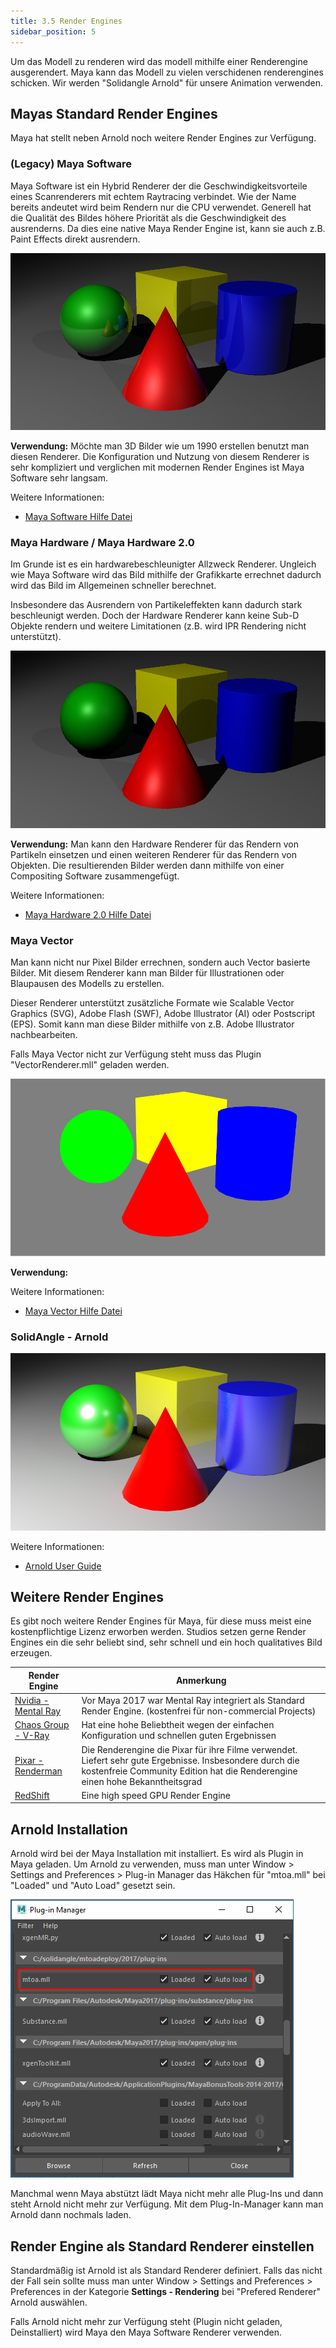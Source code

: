 ```yaml
---
title: 3.5 Render Engines
sidebar_position: 5
---
```


Um das Modell zu renderen wird das modell mithilfe einer Renderengine ausgerendert. Maya kann das Modell zu vielen verschidenen renderengines schicken. Wir werden "Solidangle Arnold" für unsere Animation verwenden.

## Mayas Standard Render Engines

Maya hat stellt neben Arnold noch weitere Render Engines zur Verfügung.

### (Legacy) Maya Software

Maya Software ist ein Hybrid Renderer der die Geschwindigkeitsvorteile eines Scanrenderers mit echtem Raytracing verbindet.
Wie der Name bereits andeutet wird beim Rendern nur die CPU verwendet.
Generell hat die Qualität des Bildes höhere Priorität als die Geschwindigkeit des ausrenderns.
Da dies eine native Maya Render Engine ist, kann sie auch z.B. Paint Effects direkt ausrendern.

![Maya Software Render Example](../../../assets/03_maya_basics/images/renderengines/MayaSoftware.png)

**Verwendung:** Möchte man 3D Bilder wie um 1990 erstellen benutzt man diesen Renderer.
Die Konfiguration und Nutzung von diesem Renderer is sehr kompliziert und verglichen mit modernen Render Engines ist Maya Software sehr langsam.

Weitere Informationen:

- [Maya Software Hilfe Datei](http://help.autodesk.com/view/MAYAUL/2016/ENU//?guid=GUID-A0ACB70C-2E74-4BAD-AFDD-1D49A8B34EF2)

### Maya Hardware / Maya Hardware 2.0

Im Grunde ist es ein hardwarebeschleunigter Allzweck Renderer. Ungleich wie Maya Software wird das Bild mithilfe der Grafikkarte errechnet dadurch wird das Bild im Allgemeinen schneller berechnet.
  
Insbesondere das Ausrendern von Partikeleffekten kann dadurch stark beschleunigt werden.
Doch der Hardware Renderer kann keine Sub-D Objekte rendern und weitere Limitationen (z.B. wird IPR Rendering nicht unterstützt).

![Maya Hardware Render Example](../../../assets/03_maya_basics/images/renderengines/MayaHardware.png)

**Verwendung:** Man kann den Hardware Renderer für das Rendern von Partikeln einsetzen und einen weiteren Renderer für das Rendern von Objekten.
Die resultierenden Bilder werden dann mithilfe von einer Compositing Software zusammengefügt.
  
Weitere Informationen:

- [Maya Hardware 2.0 Hilfe Datei](http://help.autodesk.com/view/MAYAUL/2016/ENU//?guid=GUID-C4C61535-DC63-4ED6-89F0-3F4B37513F65)

### Maya Vector

Man kann nicht nur Pixel Bilder errechnen, sondern auch Vector basierte Bilder. Mit diesem Renderer kann man Bilder für Illustrationen oder Blaupausen des Modells zu erstellen.

Dieser Renderer unterstützt zusätzliche Formate wie Scalable Vector Graphics (SVG), Adobe Flash (SWF), Adobe Illustrator (AI) oder Postscript (EPS). Somit kann man diese Bilder mithilfe von z.B. Adobe Illustrator nachbearbeiten.

Falls Maya Vector nicht zur Verfügung steht muss das Plugin "VectorRenderer.mll" geladen werden.

![Maya Vector Example](../../../assets/03_maya_basics/images/renderengines/MayaVector.png)

**Verwendung:**

Weitere Informationen:

- [Maya Vector Hilfe Datei](http://help.autodesk.com/view/MAYAUL/2016/ENU//?guid=GUID-973D2F51-EB45-49FF-8767-6DE669A2CA5D)

### SolidAngle - Arnold

![SolidAngle Arnold](../../../assets/03_maya_basics/images/renderengines/Arnold.png)

Weitere Informationen:

- [Arnold User Guide](https://support.solidangle.com/display/AFMUG/Arnold+for+Maya+User+Guide)

## Weitere Render Engines

Es gibt noch weitere Render Engines für Maya, für diese muss meist eine kostenpflichtige Lizenz erworben werden.
Studios setzen gerne Render Engines ein die sehr beliebt sind, sehr schnell und ein hoch qualitatives Bild erzeugen.

| Render Engine                                                              | Anmerkung                                                                                                                                                                                |
| -------------------------------------------------------------------------- | ---------------------------------------------------------------------------------------------------------------------------------------------------------------------------------------- |
| [Nvidia - Mental Ray](http://www.nvidia.com/object/nvidia-mental-ray.html) | Vor Maya 2017 war Mental Ray integriert als Standard Render Engine. (kostenfrei für non-commercial Projects)                                                                             |
| [Chaos Group - V-Ray](https://www.chaosgroup.com/vray/maya)                | Hat eine hohe Beliebtheit wegen der einfachen Konfiguration und schnellen guten Ergebnissen                                                                                              |
| [Pixar - Renderman](https://renderman.pixar.com/)                          | Die Renderengine die Pixar für ihre Filme verwendet. Liefert sehr gute Ergebnisse. Insbesondere durch die kostenfreie Community Edition hat die Renderengine einen hohe Bekanntheitsgrad |
| [RedShift](https://www.redshift3d.com/)                                    | Eine high speed GPU Render Engine                                                                                                                                                        |

## Arnold Installation

Arnold wird bei der Maya Installation mit installiert.
Es wird als Plugin in Maya geladen. Um Arnold zu verwenden,
muss man unter <span class="menu">Window > Settings and Preferences > Plug-in Manager</span> das Häkchen
für "mtoa.mll" bei "Loaded" und "Auto Load" gesetzt sein.

![Arnold Plug-In Settings](../../../assets/03_maya_basics/images/renderengines/ArnoldPluginSettings.png)

Manchmal wenn Maya abstützt lädt Maya nicht mehr alle Plug-Ins und dann steht Arnold nicht mehr zur Verfügung.
Mit dem Plug-In-Manager kann man Arnold dann nochmals laden.

## Render Engine als Standard Renderer einstellen

Standardmäßig ist Arnold ist als Standard Renderer definiert.
Falls das nicht der Fall sein sollte muss man unter <span class="menu">Window > Settings and Preferences > Preferences</span>
in der Kategorie **Settings - Rendering** bei "Prefered Renderer" Arnold auswählen.

Falls Arnold nicht mehr zur Verfügung steht (Plugin nicht geladen, Deinstalliert)
wird Maya den Maya Software Renderer verwenden.

